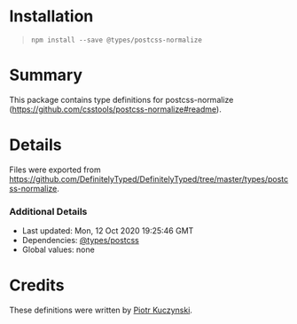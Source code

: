 # Installation
> `npm install --save @types/postcss-normalize`

# Summary
This package contains type definitions for postcss-normalize (https://github.com/csstools/postcss-normalize#readme).

# Details
Files were exported from https://github.com/DefinitelyTyped/DefinitelyTyped/tree/master/types/postcss-normalize.

### Additional Details
 * Last updated: Mon, 12 Oct 2020 19:25:46 GMT
 * Dependencies: [@types/postcss](https://npmjs.com/package/@types/postcss)
 * Global values: none

# Credits
These definitions were written by [Piotr Kuczynski](https://github.com/pkuczynski).
